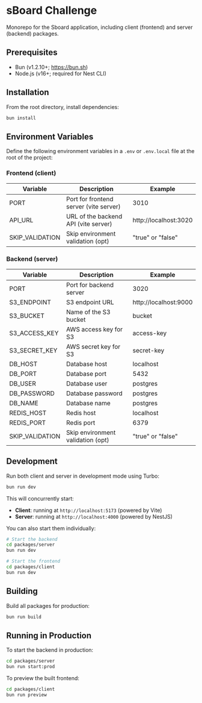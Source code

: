 # sBoard Challenge

Monorepo for the Sboard application, including client (frontend) and server (backend) packages.

## Prerequisites

- Bun (v1.2.10+; https://bun.sh)
- Node.js (v16+; required for Nest CLI)

## Installation

From the root directory, install dependencies:

```bash
bun install
```

## Environment Variables

Define the following environment variables in a `.env` or `.env.local` file at the root of the project:

### Frontend (client)

| Variable        | Description                            | Example               |
| --------------- | -------------------------------------- | --------------------- |
| PORT            | Port for frontend server (vite server) | 3010                  |
| API_URL         | URL of the backend API (vite server)   | http://localhost:3020 |
| SKIP_VALIDATION | Skip environment validation (opt)      | "true" or "false"     |

### Backend (server)

| Variable        | Description                       | Example               |
| --------------- | --------------------------------- | --------------------- |
| PORT            | Port for backend server           | 3020                  |
| S3_ENDPOINT     | S3 endpoint URL                   | http://localhost:9000 |
| S3_BUCKET       | Name of the S3 bucket             | bucket                |
| S3_ACCESS_KEY   | AWS access key for S3             | access-key            |
| S3_SECRET_KEY   | AWS secret key for S3             | secret-key            |
| DB_HOST         | Database host                     | localhost             |
| DB_PORT         | Database port                     | 5432                  |
| DB_USER         | Database user                     | postgres              |
| DB_PASSWORD     | Database password                 | postgres              |
| DB_NAME         | Database name                     | postgres              |
| REDIS_HOST      | Redis host                        | localhost             |
| REDIS_PORT      | Redis port                        | 6379                  |
| SKIP_VALIDATION | Skip environment validation (opt) | "true" or "false"     |

## Development

Run both client and server in development mode using Turbo:

```bash
bun run dev
```

This will concurrently start:

- **Client**: running at `http://localhost:5173` (powered by Vite)
- **Server**: running at `http://localhost:4000` (powered by NestJS)

You can also start them individually:

```bash
# Start the backend
cd packages/server
bun run dev

# Start the frontend
cd packages/client
bun run dev
```

## Building

Build all packages for production:

```bash
bun run build
```

## Running in Production

To start the backend in production:

```bash
cd packages/server
bun run start:prod
```

To preview the built frontend:

```bash
cd packages/client
bun run preview
```
